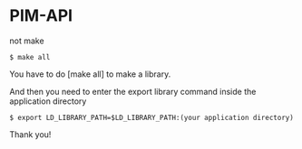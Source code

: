 # PIM-API

not make

	$ make all

You have to do [make all] to make a library.

And then you need to enter the export library command inside the application directory

	$ export LD_LIBRARY_PATH=$LD_LIBRARY_PATH:(your application directory)

Thank you!
